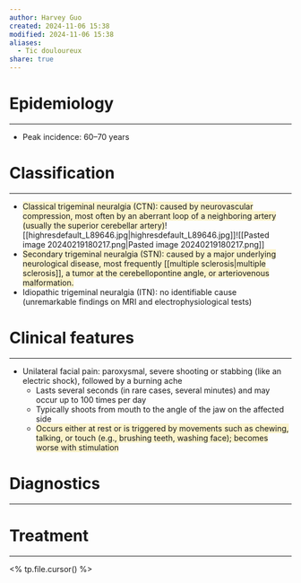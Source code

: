 ```yaml
---
author: Harvey Guo
created: 2024-11-06 15:38
modified: 2024-11-06 15:38
aliases:
  - Tic douloureux
share: true
---
```

# Epidemiology
---
- Peak incidence: 60–70 years

# Classification
---
- <span style="background:rgba(240, 200, 0, 0.2)">Classical trigeminal neuralgia (CTN): caused by neurovascular compression, most often by an aberrant loop of a neighboring artery (usually the superior cerebellar artery)</span>![[highresdefault_L89646.jpg|highresdefault_L89646.jpg]]![[Pasted image 20240219180217.png|Pasted image 20240219180217.png]]
- <span style="background:rgba(240, 200, 0, 0.2)">Secondary trigeminal neuralgia (STN): caused by a major underlying neurological disease, most frequently [[multiple sclerosis|multiple sclerosis]], a tumor at the cerebellopontine angle, or arteriovenous malformation.</span>
- Idiopathic trigeminal neuralgia (ITN): no identifiable cause (unremarkable findings on MRI and electrophysiological tests)

# Clinical features
---
- Unilateral facial pain: paroxysmal, severe shooting or stabbing (like an electric shock), followed by a burning ache 
	- Lasts several seconds (in rare cases, several minutes) and may occur up to 100 times per day
	- Typically shoots from mouth to the angle of the jaw on the affected side
	- <span style="background:rgba(240, 200, 0, 0.2)">Occurs either at rest or is triggered by movements such as chewing, talking, or touch (e.g., brushing teeth, washing face); becomes worse with stimulation</span>

# Diagnostics
---


# Treatment
---
<% tp.file.cursor() %>
